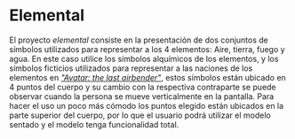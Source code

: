 # Elemental
  El proyecto *elemental* consiste en la presentación de dos conjuntos de símbolos utilizados para representar a los 4 elementos: Aire, tierra, fuego y agua. En este caso utilice los símbolos alquímicos de los elementos, y los símbolos ficticios utilizados para representar a las naciones de los elementos en [*"Avatar: the last airbender"*](https://es.wikipedia.org/wiki/Avatar:_la_leyenda_de_Aang), estos símbolos están ubicado en 4 puntos del cuerpo y su cambio con la respectiva contraparte se puede observar cuando la persona se mueve verticalmente en la pantalla. Para hacer el uso un poco más cómodo los puntos elegido están ubicados en la parte superior del cuerpo, por lo que el usuario podrá utilizar el modelo sentado y el modelo tenga funcionalidad total.
